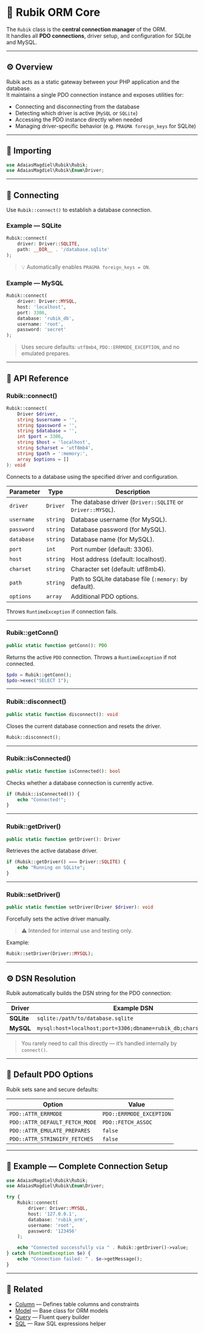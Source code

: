 # 🧩 Rubik ORM Core

The `Rubik` class is the **central connection manager** of the ORM.  
It handles all **PDO connections**, driver setup, and configuration for SQLite and MySQL.

---

## ⚙️ Overview

Rubik acts as a static gateway between your PHP application and the database.  
It maintains a single PDO connection instance and exposes utilities for:

- Connecting and disconnecting from the database
- Detecting which driver is active (`MySQL` or `SQLite`)
- Accessing the PDO instance directly when needed
- Managing driver-specific behavior (e.g. `PRAGMA foreign_keys` for SQLite)

---

## 🧱 Importing

```php
use AdaiasMagdiel\Rubik\Rubik;
use AdaiasMagdiel\Rubik\Enum\Driver;
```

---

## 🔌 Connecting

Use `Rubik::connect()` to establish a database connection.

### Example — SQLite

```php
Rubik::connect(
    driver: Driver::SQLITE,
    path: __DIR__ . '/database.sqlite'
);
```

> 💡 Automatically enables `PRAGMA foreign_keys = ON`.

### Example — MySQL

```php
Rubik::connect(
    driver: Driver::MYSQL,
    host: 'localhost',
    port: 3306,
    database: 'rubik_db',
    username: 'root',
    password: 'secret'
);
```

> Uses secure defaults: `utf8mb4`, `PDO::ERRMODE_EXCEPTION`, and no emulated prepares.

---

## 🧩 API Reference

### **Rubik::connect()**

```php
Rubik::connect(
    Driver $driver,
    string $username = '',
    string $password = '',
    string $database = '',
    int $port = 3306,
    string $host = 'localhost',
    string $charset = 'utf8mb4',
    string $path = ':memory:',
    array $options = []
): void
```

Connects to a database using the specified driver and configuration.

| Parameter  | Type     | Description                                                |
| ---------- | -------- | ---------------------------------------------------------- |
| `driver`   | `Driver` | The database driver (`Driver::SQLITE` or `Driver::MYSQL`). |
| `username` | `string` | Database username (for MySQL).                             |
| `password` | `string` | Database password (for MySQL).                             |
| `database` | `string` | Database name (for MySQL).                                 |
| `port`     | `int`    | Port number (default: 3306).                               |
| `host`     | `string` | Host address (default: localhost).                         |
| `charset`  | `string` | Character set (default: utf8mb4).                          |
| `path`     | `string` | Path to SQLite database file (`:memory:` by default).      |
| `options`  | `array`  | Additional PDO options.                                    |

Throws `RuntimeException` if connection fails.

---

### **Rubik::getConn()**

```php
public static function getConn(): PDO
```

Returns the active `PDO` connection.
Throws a `RuntimeException` if not connected.

```php
$pdo = Rubik::getConn();
$pdo->exec("SELECT 1");
```

---

### **Rubik::disconnect()**

```php
public static function disconnect(): void
```

Closes the current database connection and resets the driver.

```php
Rubik::disconnect();
```

---

### **Rubik::isConnected()**

```php
public static function isConnected(): bool
```

Checks whether a database connection is currently active.

```php
if (Rubik::isConnected()) {
    echo "Connected!";
}
```

---

### **Rubik::getDriver()**

```php
public static function getDriver(): Driver
```

Retrieves the active database driver.

```php
if (Rubik::getDriver() === Driver::SQLITE) {
    echo "Running on SQLite";
}
```

---

### **Rubik::setDriver()**

```php
public static function setDriver(Driver $driver): void
```

Forcefully sets the active driver manually.

> ⚠️ Intended for internal use and testing only.

Example:

```php
Rubik::setDriver(Driver::MYSQL);
```

---

## ⚙️ DSN Resolution

Rubik automatically builds the DSN string for the PDO connection:

| Driver     | Example DSN                                                      |
| ---------- | ---------------------------------------------------------------- |
| **SQLite** | `sqlite:/path/to/database.sqlite`                                |
| **MySQL**  | `mysql:host=localhost;port=3306;dbname=rubik_db;charset=utf8mb4` |

> You rarely need to call this directly — it’s handled internally by `connect()`.

---

## 🧰 Default PDO Options

Rubik sets sane and secure defaults:

| Option                         | Value                    |
| ------------------------------ | ------------------------ |
| `PDO::ATTR_ERRMODE`            | `PDO::ERRMODE_EXCEPTION` |
| `PDO::ATTR_DEFAULT_FETCH_MODE` | `PDO::FETCH_ASSOC`       |
| `PDO::ATTR_EMULATE_PREPARES`   | `false`                  |
| `PDO::ATTR_STRINGIFY_FETCHES`  | `false`                  |

---

## 🧾 Example — Complete Connection Setup

```php
use AdaiasMagdiel\Rubik\Rubik;
use AdaiasMagdiel\Rubik\Enum\Driver;

try {
    Rubik::connect(
        driver: Driver::MYSQL,
        host: '127.0.0.1',
        database: 'rubik_orm',
        username: 'root',
        password: '123456'
    );

    echo "Connected successfully via " . Rubik::getDriver()->value;
} catch (RuntimeException $e) {
    echo "Connection failed: " . $e->getMessage();
}
```

---

## 📘 Related

- [Column](./column.md) — Defines table columns and constraints
- [Model](./model.md) — Base class for ORM models
- [Query](./query.md) — Fluent query builder
- [SQL](./sql.md) — Raw SQL expressions helper
